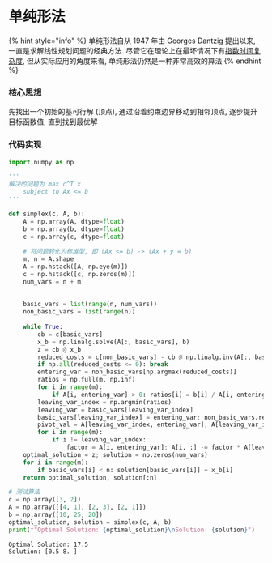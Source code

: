 # 单纯形法

{% hint style="info" %}
单纯形法自从 1947 年由 Georges Dantzig 提出以来, 一直是求解线性规划问题的经典方法. 尽管它在理论上在最坏情况下有[指数时间复杂度](https://sophie.huiberts.me/files/Klee-Minty-How-Good-Is-the-Simplex-Algorithm-1970.pdf), 但从实际应用的角度来看, 单纯形法仍然是一种非常高效的算法
{% endhint %}

### 核心思想

先找出一个初始的基可行解 (顶点), 通过沿着约束边界移动到相邻顶点, 逐步提升目标函数值, 直到找到最优解



### 代码实现

```python
import numpy as np

'''
解决的问题为 max c^T x
    subject to Ax <= b
'''

def simplex(c, A, b):
    A = np.array(A, dtype=float)
    b = np.array(b, dtype=float)
    c = np.array(c, dtype=float)
    
    # 将问题转化为标准型, 即 (Ax <= b) -> (Ax + y = b)
    m, n = A.shape
    A = np.hstack([A, np.eye(m)])
    c = np.hstack([c, np.zeros(m)])
    num_vars = n + m
    
    
    basic_vars = list(range(n, num_vars))
    non_basic_vars = list(range(n))
    
    while True:
        cb = c[basic_vars]
        x_b = np.linalg.solve(A[:, basic_vars], b)
        z = cb @ x_b
        reduced_costs = c[non_basic_vars] - cb @ np.linalg.inv(A[:, basic_vars]) @ A[:, non_basic_vars]
        if np.all(reduced_costs <= 0): break
        entering_var = non_basic_vars[np.argmax(reduced_costs)]
        ratios = np.full(m, np.inf)
        for i in range(m):
            if A[i, entering_var] > 0: ratios[i] = b[i] / A[i, entering_var]
        leaving_var_index = np.argmin(ratios)
        leaving_var = basic_vars[leaving_var_index]
        basic_vars[leaving_var_index] = entering_var; non_basic_vars.remove(entering_var); non_basic_vars.append(leaving_var)
        pivot_val = A[leaving_var_index, entering_var]; A[leaving_var_index, :] /= pivot_val; b[leaving_var_index] /= pivot_val
        for i in range(m):
            if i != leaving_var_index: 
                factor = A[i, entering_var]; A[i, :] -= factor * A[leaving_var_index, :]; b[i] -= factor * b[leaving_var_index]
    optimal_solution = z; solution = np.zeros(num_vars)
    for i in range(m):
        if basic_vars[i] < n: solution[basic_vars[i]] = x_b[i]
    return optimal_solution, solution[:n]

# 测试算法
c = np.array([3, 2])
A = np.array([[4, 1], [2, 3], [2, 1]])
b = np.array([10, 25, 20])
optimal_solution, solution = simplex(c, A, b)
print(f"Optimal Solution: {optimal_solution}\nSolution: {solution}")
```

```
Optimal Solution: 17.5
Solution: [0.5 8. ]
```
